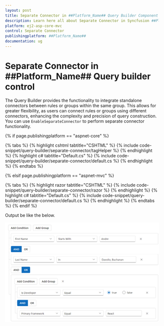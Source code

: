 ```yaml
---
layout: post
title: Separate Connector in ##Platform_Name## Query Builder Component | Syncfusion
description: Learn here all about Separate Connector in Syncfusion ##Platform_Name## Query Builder component of Syncfusion Essential JS 2 and more.
platform: ej2-asp-core-mvc
control: Separate Connector
publishingplatform: ##Platform_Name##
documentation: ug
---
```



# Separate Connector in ##Platform_Name## Query builder control

The Query Builder provides the functionality to integrate standalone connectors between rules or groups within the same group. This allows for greater flexibility, as users can connect rules or groups using different connectors, enhancing the complexity and precision of query construction. You can use `EnableSeparateConnector` to perform separate connector functionality.

{% if page.publishingplatform == "aspnet-core" %}

{% tabs %}
{% highlight cshtml tabtitle="CSHTML" %}
{% include code-snippet/query-builder/separate-connector/tagHelper %}
{% endhighlight %}
{% highlight c# tabtitle="Default.cs" %}
{% include code-snippet/query-builder/separate-connector/default.cs %}
{% endhighlight %}
{% endtabs %}

{% elsif page.publishingplatform == "aspnet-mvc" %}

{% tabs %}
{% highlight razor tabtitle="CSHTML" %}
{% include code-snippet/query-builder/separate-connector/razor %}
{% endhighlight %}
{% highlight c# tabtitle="Default.cs" %}
{% include code-snippet/query-builder/separate-connector/default.cs %}
{% endhighlight %}
{% endtabs %}
{% endif %}

Output be like the below.

![Query builder Sample](images/separate-connector.png)
